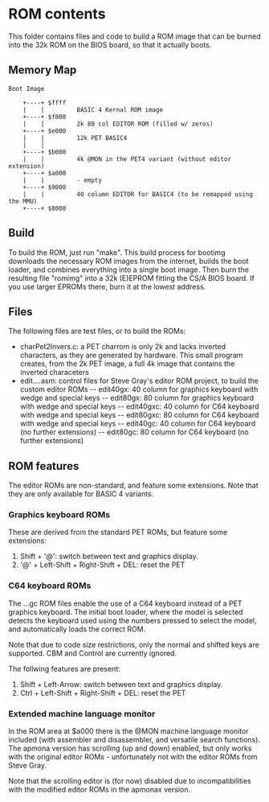 
# ROM contents

This folder contains files and code to build a ROM image that can be burned into the 32k ROM on the BIOS board, so that it actually boots.

## Memory Map


	Boot Image
        
        +----+ $ffff
        |    |         BASIC 4 Kernal ROM image
        +----+ $f000
        |    |         2k 80 col EDITOR ROM (filled w/ zeros)
        +----+ $e000
        |    |         12k PET BASIC4
        |    | 
        +----+ $b000
        |    |         4k @MON in the PET4 variant (without editor extension)
        +----+ $a000
        |    |         - empty
        +----+ $9000
        |    |         40 column EDITOR for BASIC4 (to be remapped using the MMU)
        +----+ $8000

## Build

To build the ROM, just run "make".
This build process for bootimg downloads the necessary ROM images from the internet, builds the boot loader, and combines everything into a single boot image.
Then burn the resulting file "romimg" into a 32k (E)EPROM fitting the CS/A BIOS board. If you use larger EPROMs there,
burn it at the lowest address.

## Files

The following files are test files, or to build the ROMs:

- charPet2Invers.c: a PET charrom is only 2k and lacks inverted characters, as they are generated by hardware. This small program creates, from the 2k PET image, a full 4k image that contains the inverted characeters
- edit....asm: control files for Steve Gray's editor ROM project, to build the custom editor ROMs
-- edit40gx: 40 column for graphics keyboard with wedge and special keys
-- edit80gx: 80 column for graphics keyboard with wedge and special keys
-- edit40gxc: 40 column for C64 keyboard with wedge and special keys
-- edit80gxc: 80 column for C64 keyboard with wedge and special keys
-- edit40gc: 40 column for C64 keyboard (no further extensions) 
-- edit80gc: 80 column for C64 keyboard (no further extensions)

## ROM features

The editor ROMs are non-standard, and feature some extensions.
Note that they are only available for BASIC 4 variants.

### Graphics keyboard ROMs

These are derived from the standard PET ROMs, but feature some extensions:

1. Shift + '@': switch between text and graphics display.
1. '@' + Left-Shift + Right-Shift + DEL: reset the PET

### C64 keyboard ROMs

The ...gc ROM files enable the use of a C64 keyboard instead of a PET graphics keyboard. 
The initial boot loader, where the model is selected detects the keyboard used using the numbers
pressed to select the model, and automatically loads the correct ROM.

Note that due to code size restrictions, only the normal and shifted keys are supported. CBM and Control
are currently ignored.

The follwing features are present:

1. Shift + Left-Arrow: switch between text and graphics display.
1. Ctrl + Left-Shift + Right-Shift + DEL: reset the PET

### Extended machine language monitor

In the ROM area at $a000 there is the @MON machine language monitor included (with assembler
and disassembler, and versatile search functions). 
The apmona version has scrolling (up and down) enabled, but only works with the original 
editor ROMs - unfortunately not with the editor ROMs from Steve Gray.

Note that the scrolling editor is (for now) disabled due to incompatibilities with the modified
editor ROMs in the apmonax version.

